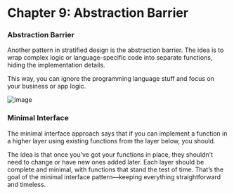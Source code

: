 
# Chapter 9: Abstraction Barrier

### Abstraction Barrier

Another pattern in stratified design is the abstraction barrier. The idea is to wrap complex logic or language-specific code into separate functions, hiding the implementation details.

This way, you can ignore the programming language stuff and focus on your business or app logic.


![image](https://github.com/user-attachments/assets/f1adf1f7-7b3f-433d-b769-e348824a1431)


### Minimal Interface 

The minimal interface approach says that if you can implement a function in a higher layer using existing functions from the layer below, you should.

The idea is that once you’ve got your functions in place, they shouldn’t need to change or have new ones added later. Each layer should be complete and minimal, with functions that stand the test of time. That’s the goal of the minimal interface pattern—keeping everything straightforward and timeless.
 
